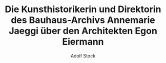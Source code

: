 ---
author: Adolf Stock
title: Die Kunsthistorikerin und Direktorin des Bauhaus-Archivs Annemarie Jaeggi über den Architekten Egon Eiermann
img: /images/posts/38d615_1269f34efec34824a663e32c5eabf42e~mv2.jpg
---